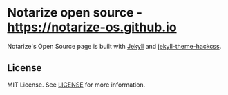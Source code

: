 # Notarize open source - https://notarize-os.github.io

Notarize's Open Source page is built with [Jekyll][] and
[jekyll-theme-hackcss][].

[Jekyll]: https://github.com/jekyll/jekyll
[jekyll-theme-hackcss]: https://github.com/wemake-services/jekyll-theme-hackcss

## License

MIT License. See [LICENSE][] for more information.

[LICENSE]: https://github.com/notarize-os/notarize-os.github.io/LICENSE

